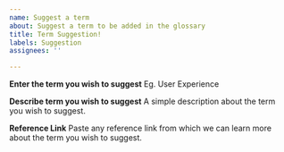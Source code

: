 ```yaml
---
name: Suggest a term
about: Suggest a term to be added in the glossary
title: Term Suggestion!
labels: Suggestion
assignees: ''

---
```


**Enter the term you wish to suggest**
Eg. User Experience

**Describe term you wish to suggest**
A simple description about the term you wish to suggest.

**Reference Link**
Paste any reference link from which we can learn more about the term you wish to suggest.
